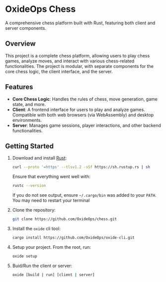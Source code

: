 # OxideOps Chess

A comprehensive chess platform built with Rust, featuring both client and server components.

## Overview

This project is a complete chess platform, allowing users to play chess games, analyze moves, and interact with various chess-related functionalities. The project is modular, with separate components for the core chess logic, the client interface, and the server.

## Features

- **Core Chess Logic**: Handles the rules of chess, move generation, game state, and more.
- **Client**: A frontend interface for users to play and analyze games. Compatible with both web browsers (via WebAssembly) and desktop environments.
- **Server**: Manages game sessions, player interactions, and other backend functionalities.

## Getting Started

1. Download and install [Rust](https://www.rust-lang.org/):
    ```bash
    curl --proto '=https' --tlsv1.2 -sSf https://sh.rustup.rs | sh
    ```
    Ensure that everything went well with:
    ```bash
    rustc --version
    ```
    If you do not see output, ensure `~/.cargo/bin` was added to your `PATH`. You may need to restart your terminal

2. Clone the repository:
   ```bash
   git clone https://github.com/OxideOps/chess.git
   ```

3. Install the `oxide` cli tool:
    ```bash
    cargo install https://github.com/OxideOps/oxide-cli.git
    ```
4. Setup your project. From the root, run:
    ```bash
    oxide setup
    ```
5. Buid/Run the client or server:
    ```bash
    oxide [build | run] [client | server]
    ```
